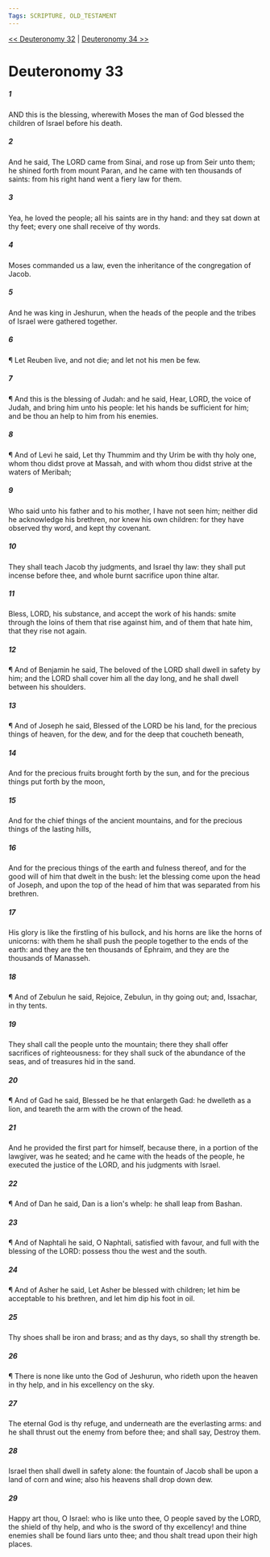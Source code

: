 ```yaml
---
Tags: SCRIPTURE, OLD_TESTAMENT
---
```


[<< Deuteronomy 32](OLD_TESTAMENT/05_Deuteronomy/Deuteronomy_32.md) | [Deuteronomy 34 >>](OLD_TESTAMENT/05_Deuteronomy/Deuteronomy_34.md)

# Deuteronomy 33

##### 1

AND this is the blessing, wherewith Moses the man of God blessed the children of Israel before his death.

##### 2

And he said, The LORD came from Sinai, and rose up from Seir unto them; he shined forth from mount Paran, and he came with ten thousands of saints: from his right hand went a fiery law for them.

##### 3

Yea, he loved the people; all his saints are in thy hand: and they sat down at thy feet; every one shall receive of thy words.

##### 4

Moses commanded us a law, even the inheritance of the congregation of Jacob.

##### 5

And he was king in Jeshurun, when the heads of the people and the tribes of Israel were gathered together.

##### 6

¶ Let Reuben live, and not die; and let not his men be few.

##### 7

¶ And this is the blessing of Judah: and he said, Hear, LORD, the voice of Judah, and bring him unto his people: let his hands be sufficient for him; and be thou an help to him from his enemies.

##### 8

¶ And of Levi he said, Let thy Thummim and thy Urim be with thy holy one, whom thou didst prove at Massah, and with whom thou didst strive at the waters of Meribah;

##### 9

Who said unto his father and to his mother, I have not seen him; neither did he acknowledge his brethren, nor knew his own children: for they have observed thy word, and kept thy covenant.

##### 10

They shall teach Jacob thy judgments, and Israel thy law: they shall put incense before thee, and whole burnt sacrifice upon thine altar.

##### 11

Bless, LORD, his substance, and accept the work of his hands: smite through the loins of them that rise against him, and of them that hate him, that they rise not again.

##### 12

¶ And of Benjamin he said, The beloved of the LORD shall dwell in safety by him; and the LORD shall cover him all the day long, and he shall dwell between his shoulders.

##### 13

¶ And of Joseph he said, Blessed of the LORD be his land, for the precious things of heaven, for the dew, and for the deep that coucheth beneath,

##### 14

And for the precious fruits brought forth by the sun, and for the precious things put forth by the moon,

##### 15

And for the chief things of the ancient mountains, and for the precious things of the lasting hills,

##### 16

And for the precious things of the earth and fulness thereof, and for the good will of him that dwelt in the bush: let the blessing come upon the head of Joseph, and upon the top of the head of him that was separated from his brethren.

##### 17

His glory is like the firstling of his bullock, and his horns are like the horns of unicorns: with them he shall push the people together to the ends of the earth: and they are the ten thousands of Ephraim, and they are the thousands of Manasseh.

##### 18

¶ And of Zebulun he said, Rejoice, Zebulun, in thy going out; and, Issachar, in thy tents.

##### 19

They shall call the people unto the mountain; there they shall offer sacrifices of righteousness: for they shall suck of the abundance of the seas, and of treasures hid in the sand.

##### 20

¶ And of Gad he said, Blessed be he that enlargeth Gad: he dwelleth as a lion, and teareth the arm with the crown of the head.

##### 21

And he provided the first part for himself, because there, in a portion of the lawgiver, was he seated; and he came with the heads of the people, he executed the justice of the LORD, and his judgments with Israel.

##### 22

¶ And of Dan he said, Dan is a lion's whelp: he shall leap from Bashan.

##### 23

¶ And of Naphtali he said, O Naphtali, satisfied with favour, and full with the blessing of the LORD: possess thou the west and the south.

##### 24

¶ And of Asher he said, Let Asher be blessed with children; let him be acceptable to his brethren, and let him dip his foot in oil.

##### 25

Thy shoes shall be iron and brass; and as thy days, so shall thy strength be.

##### 26

¶ There is none like unto the God of Jeshurun, who rideth upon the heaven in thy help, and in his excellency on the sky.

##### 27

The eternal God is thy refuge, and underneath are the everlasting arms: and he shall thrust out the enemy from before thee; and shall say, Destroy them.

##### 28

Israel then shall dwell in safety alone: the fountain of Jacob shall be upon a land of corn and wine; also his heavens shall drop down dew.

##### 29

Happy art thou, O Israel: who is like unto thee, O people saved by the LORD, the shield of thy help, and who is the sword of thy excellency! and thine enemies shall be found liars unto thee; and thou shalt tread upon their high places.
